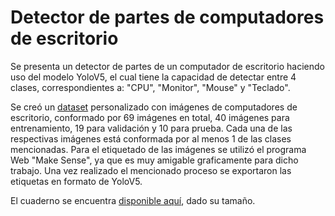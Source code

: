 # Detector de partes de computadores de escritorio

Se presenta un detector de partes de un computador de escritorio haciendo uso del modelo YoloV5, el cual tiene la capacidad de detectar entre 4 clases, correspondientes a: "CPU", "Monitor", "Mouse" y "Teclado".

Se creó un [dataset]() personalizado con imágenes de computadores de escritorio, conformado por 69 imágenes en total, 40 imágenes para entrenamiento, 19 para validación y 10 para prueba. Cada una de las respectivas imágenes está conformada por al menos 1 de las clases mencionadas.
Para el etiquetado de las imágenes se utilizó el programa Web "Make Sense", ya que es muy amigable graficamente para dicho trabajo. Una vez realizado el mencionado proceso se exportaron las etiquetas en formato de YoloV5.

El cuaderno se encuentra [disponible aquí](https://colab.research.google.com/drive/1kX0iE1duFAJ62ve2sqogtb0JZuh-0IcP?usp=sharing), dado su tamaño.
